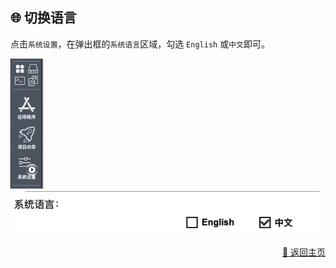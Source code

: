 ## 🌐 切换语言

点击`系统设置`，在弹出框的`系统语言`区域，勾选 `English` 或`中文`即可。

<div>
    <img src="../assets/language1_cn.jpg" alt="language1" />
    <img src="../assets/language2_cn.jpg" alt="language2" />
</div>

<p align="right" >
  <a href="../README-zh_CN.md">
    🔗 返回主页
  </a>
</p>


